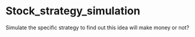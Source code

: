 # Stock_strategy_simulation
Simulate the specific strategy to find out this idea will make money or not?
